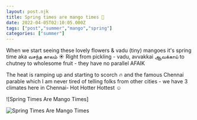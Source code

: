 ```yaml
---
layout: post.njk
title: Spring times are mango times 🍋
date: 2022-04-05T02:10:05.000Z
tags: ["post","summer","mango","spring"]
categories: ["summer"]
---
```


When we start seeing these lovely flowers & vadu (tiny) mangoes it's spring time aka வசந்த காலம் ☀️ Right from pickling - vadu, avvakkai ஆவக்காய் to chutney to wholesome fruit - they have no parallel AFAIK

The heat is ramping up and starting to scorch 🔥 and the famous Chennai parable which I am never tired of telling folks from other cities - we have 3 climates here in Chennai- Hot Hotter Hottest ☺️

![Spring Times Are Mango Times]

 

![Spring Times Are Mango Times](/assets/images/spring-times-are-mango-times-df852ac2.jpg)
